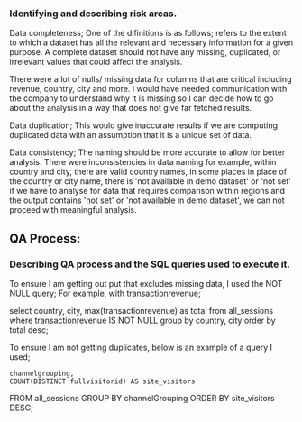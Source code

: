 ### Identifying and describing risk areas.

Data completeness;
One of the difinitions is as follows; refers to the extent to which a dataset has all the relevant and necessary information for a given purpose. A complete dataset should not have any missing, duplicated, or irrelevant values that could affect the analysis.

There were a lot of nulls/ missing data for columns that are critical including revenue, country, city and more. I would have needed communication with the company to understand why it is missing so I can decide how to go about the analysis in a way that does not give far fetched results.

Data duplication;
This would give inaccurate results if we are computing duplicated data with an assumption that it is a unique set of data.

Data consistency;
The naming should be more accurate to allow for better analysis. There were inconsistencies in data naming for example, within country and city, there are valid country names, in some places in place of the country or city name, there is 'not available in demo dataset' or 'not set' if we have to analyse for data that requires comparison within regions and the output contains 'not set' or 'not available in demo dataset', we can not proceed with meaningful analysis.



## QA Process:
### Describing QA process and the SQL queries used to execute it.

To ensure I am getting out put that excludes missing data, I used the NOT NULL query;
For example, with transactionrevenue;

select country, city, max(transactionrevenue) as total
from all_sessions
where transactionrevenue IS NOT NULL
group by country, city
order by total desc;

To ensure I am not getting duplicates, below is an example of a query I used;

    channelgrouping,
    COUNT(DISTINCT fullvisitorid) AS site_visitors
FROM
    all_sessions
GROUP BY
    channelGrouping
ORDER BY
    site_visitors DESC;
